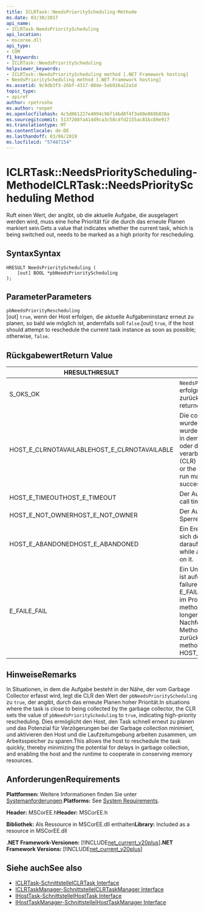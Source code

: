 ```yaml
---
title: ICLRTask::NeedsPriorityScheduling-Methode
ms.date: 03/30/2017
api_name:
- ICLRTask.NeedsPriorityScheduling
api_location:
- mscoree.dll
api_type:
- COM
f1_keywords:
- ICLRTask::NeedsPriorityScheduling
helpviewer_keywords:
- ICLRTask::NeedsPriorityScheduling method [.NET Framework hosting]
- NeedsPriorityScheduling method [.NET Framework hosting]
ms.assetid: 9c9db3f3-26bf-4317-88de-5eb926a22a1d
topic_type:
- apiref
author: rpetrusha
ms.author: ronpet
ms.openlocfilehash: 4c5d061227e4094c96f14bd8f4f3e80e869b838a
ms.sourcegitcommit: 5137208fa414d9ca3c58cdfd2155ac81bc89e917
ms.translationtype: MT
ms.contentlocale: de-DE
ms.lasthandoff: 03/06/2019
ms.locfileid: "57487154"
---
```

# <a name="iclrtaskneedspriorityscheduling-method"></a><span data-ttu-id="21fc3-102">ICLRTask::NeedsPriorityScheduling-Methode</span><span class="sxs-lookup"><span data-stu-id="21fc3-102">ICLRTask::NeedsPriorityScheduling Method</span></span>
<span data-ttu-id="21fc3-103">Ruft einen Wert, der angibt, ob die aktuelle Aufgabe, die ausgelagert werden wird, muss eine hohe Priorität für die durch das erneute Planen markiert sein.</span><span class="sxs-lookup"><span data-stu-id="21fc3-103">Gets a value that indicates whether the current task, which is being switched out, needs to be marked as a high priority for rescheduling.</span></span>  
  
## <a name="syntax"></a><span data-ttu-id="21fc3-104">Syntax</span><span class="sxs-lookup"><span data-stu-id="21fc3-104">Syntax</span></span>  
  
```  
HRESULT NeedsPriorityScheduling (  
    [out] BOOL *pbNeedsPriorityScheduling  
);  
```  
  
## <a name="parameters"></a><span data-ttu-id="21fc3-105">Parameter</span><span class="sxs-lookup"><span data-stu-id="21fc3-105">Parameters</span></span>  
 `pbNeedsPriorityRescheduling`  
 <span data-ttu-id="21fc3-106">[out] `true`, wenn der Host erfolgen, die aktuelle Aufgabeninstanz erneut zu planen, so bald wie möglich ist, andernfalls soll `false`.</span><span class="sxs-lookup"><span data-stu-id="21fc3-106">[out] `true`, if the host should attempt to reschedule the current task instance as soon as possible; otherwise, `false`.</span></span>  
  
## <a name="return-value"></a><span data-ttu-id="21fc3-107">Rückgabewert</span><span class="sxs-lookup"><span data-stu-id="21fc3-107">Return Value</span></span>  
  
|<span data-ttu-id="21fc3-108">HRESULT</span><span class="sxs-lookup"><span data-stu-id="21fc3-108">HRESULT</span></span>|<span data-ttu-id="21fc3-109">Beschreibung</span><span class="sxs-lookup"><span data-stu-id="21fc3-109">Description</span></span>|  
|-------------|-----------------|  
|<span data-ttu-id="21fc3-110">S_OK</span><span class="sxs-lookup"><span data-stu-id="21fc3-110">S_OK</span></span>|<span data-ttu-id="21fc3-111">`NeedsPriorityRescheduling` wurde erfolgreich zurückgegeben.</span><span class="sxs-lookup"><span data-stu-id="21fc3-111">`NeedsPriorityRescheduling` returned successfully.</span></span>|  
|<span data-ttu-id="21fc3-112">HOST_E_CLRNOTAVAILABLE</span><span class="sxs-lookup"><span data-stu-id="21fc3-112">HOST_E_CLRNOTAVAILABLE</span></span>|<span data-ttu-id="21fc3-113">Die common Language Runtime (CLR) wurde nicht in einen Prozess geladen wurde, oder die CLR ist in einem Zustand, in dem nicht verwalteten Code ausführen oder den Aufruf erfolgreich zu verarbeiten.</span><span class="sxs-lookup"><span data-stu-id="21fc3-113">The common language runtime (CLR) has not been loaded into a process, or the CLR is in a state in which it cannot run managed code or process the call successfully.</span></span>|  
|<span data-ttu-id="21fc3-114">HOST_E_TIMEOUT</span><span class="sxs-lookup"><span data-stu-id="21fc3-114">HOST_E_TIMEOUT</span></span>|<span data-ttu-id="21fc3-115">Der Aufruf ist ein Timeout aufgetreten.</span><span class="sxs-lookup"><span data-stu-id="21fc3-115">The call timed out.</span></span>|  
|<span data-ttu-id="21fc3-116">HOST_E_NOT_OWNER</span><span class="sxs-lookup"><span data-stu-id="21fc3-116">HOST_E_NOT_OWNER</span></span>|<span data-ttu-id="21fc3-117">Der Aufrufer ist nicht Besitzer der Sperre.</span><span class="sxs-lookup"><span data-stu-id="21fc3-117">The caller does not own the lock.</span></span>|  
|<span data-ttu-id="21fc3-118">HOST_E_ABANDONED</span><span class="sxs-lookup"><span data-stu-id="21fc3-118">HOST_E_ABANDONED</span></span>|<span data-ttu-id="21fc3-119">Ein Ereignis wurde abgebrochen, während sich der blockierte Thread oder eine Fiber darauf gewartet.</span><span class="sxs-lookup"><span data-stu-id="21fc3-119">An event was canceled while a blocked thread or fiber was waiting on it.</span></span>|  
|<span data-ttu-id="21fc3-120">E_FAIL</span><span class="sxs-lookup"><span data-stu-id="21fc3-120">E_FAIL</span></span>|<span data-ttu-id="21fc3-121">Ein Unbekannter Schwerwiegender Fehler ist aufgetreten.</span><span class="sxs-lookup"><span data-stu-id="21fc3-121">An unknown catastrophic failure occurred.</span></span> <span data-ttu-id="21fc3-122">Wenn eine Methode E_FAIL zurückgibt, ist die CLR nicht mehr im Prozess verwendet werden.</span><span class="sxs-lookup"><span data-stu-id="21fc3-122">When a method returns E_FAIL, the CLR is no longer usable within the process.</span></span> <span data-ttu-id="21fc3-123">Nachfolgende Aufrufe zum Hosten der Methoden HOST_E_CLRNOTAVAILABLE zurück.</span><span class="sxs-lookup"><span data-stu-id="21fc3-123">Subsequent calls to hosting methods return HOST_E_CLRNOTAVAILABLE.</span></span>|  
  
## <a name="remarks"></a><span data-ttu-id="21fc3-124">Hinweise</span><span class="sxs-lookup"><span data-stu-id="21fc3-124">Remarks</span></span>  
 <span data-ttu-id="21fc3-125">In Situationen, in dem die Aufgabe besteht in der Nähe, der vom Garbage Collector erfasst wird, legt die CLR den Wert der `pbNeedsPriorityScheduling` zu `true`, der angibt, durch das erneute Planen hoher Priorität.</span><span class="sxs-lookup"><span data-stu-id="21fc3-125">In situations where the task is close to being collected by the garbage collector, the CLR sets the value of `pbNeedsPriorityScheduling` to `true`, indicating high-priority rescheduling.</span></span> <span data-ttu-id="21fc3-126">Dies ermöglicht den Host, den Task schnell erneut zu planen und das Potenzial für Verzögerungen bei der Garbage collection minimiert, und aktivieren den Host und die Laufzeitumgebung arbeiten zusammen, um Arbeitsspeicher zu sparen.</span><span class="sxs-lookup"><span data-stu-id="21fc3-126">This allows the host to reschedule the task quickly, thereby minimizing the potential for delays in garbage collection, and enabling the host and the runtime to cooperate in conserving memory resources.</span></span>  
  
## <a name="requirements"></a><span data-ttu-id="21fc3-127">Anforderungen</span><span class="sxs-lookup"><span data-stu-id="21fc3-127">Requirements</span></span>  
 <span data-ttu-id="21fc3-128">**Plattformen:** Weitere Informationen finden Sie unter [Systemanforderungen](../../../../docs/framework/get-started/system-requirements.md).</span><span class="sxs-lookup"><span data-stu-id="21fc3-128">**Platforms:** See [System Requirements](../../../../docs/framework/get-started/system-requirements.md).</span></span>  
  
 <span data-ttu-id="21fc3-129">**Header:** MSCorEE.h</span><span class="sxs-lookup"><span data-stu-id="21fc3-129">**Header:** MSCorEE.h</span></span>  
  
 <span data-ttu-id="21fc3-130">**Bibliothek:** Als Ressource in MSCorEE.dll enthalten</span><span class="sxs-lookup"><span data-stu-id="21fc3-130">**Library:** Included as a resource in MSCorEE.dll</span></span>  
  
 <span data-ttu-id="21fc3-131">**.NET Framework-Versionen:** [!INCLUDE[net_current_v20plus](../../../../includes/net-current-v20plus-md.md)]</span><span class="sxs-lookup"><span data-stu-id="21fc3-131">**.NET Framework Versions:** [!INCLUDE[net_current_v20plus](../../../../includes/net-current-v20plus-md.md)]</span></span>  
  
## <a name="see-also"></a><span data-ttu-id="21fc3-132">Siehe auch</span><span class="sxs-lookup"><span data-stu-id="21fc3-132">See also</span></span>
- [<span data-ttu-id="21fc3-133">ICLRTask-Schnittstelle</span><span class="sxs-lookup"><span data-stu-id="21fc3-133">ICLRTask Interface</span></span>](../../../../docs/framework/unmanaged-api/hosting/iclrtask-interface.md)
- [<span data-ttu-id="21fc3-134">ICLRTaskManager-Schnittstelle</span><span class="sxs-lookup"><span data-stu-id="21fc3-134">ICLRTaskManager Interface</span></span>](../../../../docs/framework/unmanaged-api/hosting/iclrtaskmanager-interface.md)
- [<span data-ttu-id="21fc3-135">IHostTask-Schnittstelle</span><span class="sxs-lookup"><span data-stu-id="21fc3-135">IHostTask Interface</span></span>](../../../../docs/framework/unmanaged-api/hosting/ihosttask-interface.md)
- [<span data-ttu-id="21fc3-136">IHostTaskManager-Schnittstelle</span><span class="sxs-lookup"><span data-stu-id="21fc3-136">IHostTaskManager Interface</span></span>](../../../../docs/framework/unmanaged-api/hosting/ihosttaskmanager-interface.md)
